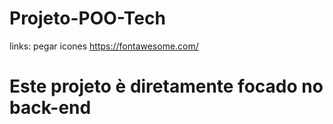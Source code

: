 # Projeto-POO-Tech
links:
pegar icones
https://fontawesome.com/

# Este projeto è diretamente focado no back-end
